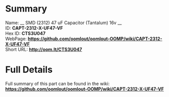 
Summary
=================
  
Name: __ SMD (2312) 47 uF Capacitor (Tantalum) 16v __    
ID: __CAPT-2312-X-UF47-VF__   
Hex ID: __CTS3U047__   
WebPage: __https://github.com/oomlout/oomlout-OOMP/wiki/CAPT-2312-X-UF47-VF__   
Short URL: __http://oom.lt/CTS3U047__   

Full Details
==========================
Full summary of this part can be found in the wiki:   
__https://github.com/oomlout/oomlout-OOMP/wiki/CAPT-2312-X-UF47-VF__    


